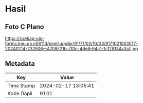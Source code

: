 # Hasil

## Foto C Plano

https://sirekap-obj-formc.kpu.go.id/811d/pemilu/pdpr/91/71/02/10/03/9171021003017-20240214-232906--4709721b-701c-46e6-94c1-1c129134c3cf.jpg


## Metadata

| Key        | Value               |
| ---------- | ------------------- |
| Time Stamp | 2024-02-17 13:05:41 |
| Kode Dapil | 9101                |



